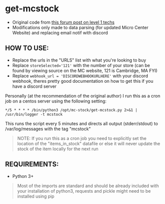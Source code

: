 # get-mcstock

* Original code from [this forum post on level 1 techs](https://forum.level1techs.com/t/automated-microcenter-stock-checking-updated/117256)
* Modifications only made to data parsing (for updated Micro Center Website) and replacing email notif with discord

## HOW TO USE:

* Replace the urls in the "URLS" list with what you're looking to buy
* Replace `storeSelected='121'` with the number of your store (can be found by viewing source on the MC website, 121 is Cambridge, MA FYI)
* Replace `webhook_url = 'DISCORDWEBHOOKURLHERE'` with your discord webhook, theres pretty good documentation on how to get this if you have a discord server

Personally (at the recommendation of the original author) I run this as a cron job on a centos server using the following setting:

```shell
*/5 * * * * /bin/python3 /opt/mc-stock/get-mcstock.py 2>&1 | /usr/bin/logger -t mcstock
```

This runs the script every 5 minutes and directs all output (stderr/stdout) to /var/log/messages with the tag "mcstock"

> NOTE: If you run this as a cron job you need to explicitly set the location of the "items_in_stock" datafile or else it will never update the stock of the item locally for the next run

## REQUIREMENTS:

* Python 3+

> Most of the imports are standard and should be already included with your installation of python3, requests and pickle might need to be installed using pip
